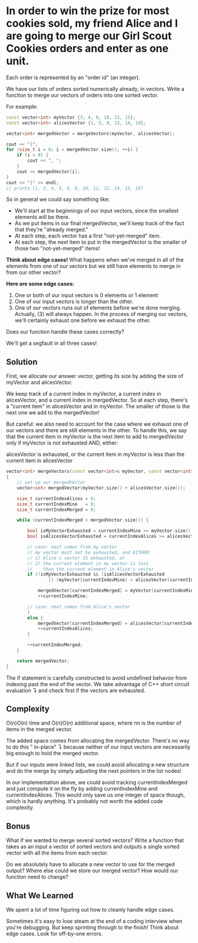 # In order to win the prize for most cookies sold, my friend Alice and I are going to merge our Girl Scout Cookies orders and enter as one unit.

Each order is represented by an "order id" (an integer).

We have our lists of orders sorted numerically already, in vectors. Write a function to merge our vectors of orders into one sorted vector.

For example:
```c++
const vector<int> myVector {3, 4, 6, 10, 11, 15};
const vector<int> alicesVector {1, 5, 8, 12, 14, 19};

vector<int> mergedVector = mergeVectors(myVector, alicesVector);

cout << "[";
for (size_t i = 0; i < mergedVector.size(); ++i) {
    if (i > 0) {
        cout << ", ";
    }
    cout << mergedVector[i];
}
cout << "]" << endl;
// prints [1, 3, 4, 5, 6, 8, 10, 11, 12, 14, 15, 19]
```
So in general we could say something like:

- We'll start at the beginnings of our input vectors, since the smallest elements will be there.
- As we put items in our final mergedVector, we'll keep track of the fact that they're "already merged."
- At each step, each vector has a first "not-yet-merged" item.
- At each step, the next item to put in the mergedVector is the smaller of those two "not-yet-merged" items!

**Think about edge cases!** What happens when we've merged in all of the elements from one of our vectors but we still have elements to merge in from our other vector?

**Here are some edge cases:**

1. One or both of our input vectors is 0 elements or 1 element
2. One of our input vectors is longer than the other.
3. One of our vectors runs out of elements before we're done merging.
Actually, (3) will always happen. In the process of merging our vectors, we'll certainly exhaust one before we exhaust the other.

Does our function handle these cases correctly?

We'll get a segfault in all three cases!

## Solution
First, we allocate our answer vector, getting its size by adding the size of myVector and alicesVector.

We keep track of a current index in myVector, a current index in alicesVector, and a current index in mergedVector. So at each step, there's a "current item" in alicesVector and in myVector. The smaller of those is the next one we add to the mergedVector!

But careful: we also need to account for the case where we exhaust one of our vectors and there are still elements in the other. To handle this, we say that the current item in myVector is the next item to add to mergedVector only if myVector is not exhausted AND, either:

alicesVector is exhausted, or
the current item in myVector is less than the current item in alicesVector
```c++
vector<int> mergeVectors(const vector<int>& myVector, const vector<int>& alicesVector)
{
    // set up our mergedVector
    vector<int> mergedVector(myVector.size() + alicesVector.size());

    size_t currentIndexAlices = 0;
    size_t currentIndexMine   = 0;
    size_t currentIndexMerged = 0;

    while (currentIndexMerged < mergedVector.size()) {

        bool isMyVectorExhausted = currentIndexMine >= myVector.size();
        bool isAlicesVectorExhausted = currentIndexAlices >= alicesVector.size();

        // case: next comes from my vector
        // my vector must not be exhausted, and EITHER:
        // 1) Alice's vector IS exhausted, or
        // 2) the current element in my vector is less
        //    than the current element in Alice's vector
        if (!isMyVectorExhausted && (isAlicesVectorExhausted
                || (myVector[currentIndexMine] < alicesVector[currentIndexAlices]))) {

            mergedVector[currentIndexMerged] = myVector[currentIndexMine];
            ++currentIndexMine;

        // case: next comes from Alice's vector
        }
        else {
            mergedVector[currentIndexMerged] = alicesVector[currentIndexAlices];
            ++currentIndexAlices;
        }

        ++currentIndexMerged;
    }

    return mergedVector;
}
```
The if statement is carefully constructed to avoid undefined behavior from indexing past the end of the vector. We take advantage of C++ short circuit evaluation ↴ and check first if the vectors are exhausted.

## Complexity
O(n)O(n) time and O(n)O(n) additional space, where nn is the number of items in the merged vector.

The added space comes from allocating the mergedVector. There's no way to do this " in-place" ↴ because neither of our input vectors are necessarily big enough to hold the merged vector.

But if our inputs were linked lists, we could avoid allocating a new structure and do the merge by simply adjusting the next pointers in the list nodes!

In our implementation above, we could avoid tracking currentIndexMerged and just compute it on the fly by adding currentIndexMine and currentIndexAlices. This would only save us one integer of space though, which is hardly anything. It's probably not worth the added code complexity.

## Bonus
What if we wanted to merge several sorted vectors? Write a function that takes as an input a vector of sorted vectors and outputs a single sorted vector with all the items from each vector.

Do we absolutely have to allocate a new vector to use for the merged output? Where else could we store our merged vector? How would our function need to change?

## What We Learned
We spent a lot of time figuring out how to cleanly handle edge cases.

Sometimes it's easy to lose steam at the end of a coding interview when you're debugging. But keep sprinting through to the finish! Think about edge cases. Look for off-by-one errors.
